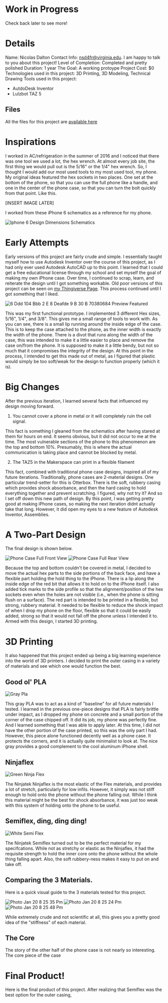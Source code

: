 <!-- TITLE: (WiP) iPhone Case Project -->
<!-- SUBTITLE: A quick summary of iPhone Case Project -->

# Work in Progress
Check back later to see more!

# Details
Name: Nicolas Dalton
Contact Info: nsd4fr@virginia.edu. I am happy to talk to you about this project!
Level of Completion: Completed and pretty polished
Duration: 1 year
The Goal: A working protoype
Project Cost: $0
Technologies used in this project: 3D Printing, 3D Modeling, Technical Drawing
Tools used in this project:
* AutdoDesk Inventor
* Lulzbot TAZ 5

## Files
All the files for this project are [available here](https://www.thingiverse.com/thing:2051675) 

# Inspirations
I worked in AC/refrigeration in the summer of 2016 and I noticed that there was one tool we used a lot, the hex wrench. At almost every job site, the first thing we would pull out is the 5/16" or the 1/4" hex wrench. So, I thought I would add our most used tools to my most used tool, my phone. My original ideas featured the hex sockets in two places. One set at the bottom of the phone, so that you can use the full phone like a handle, and one in the center of the phone case, so that you can turn the bolt quickly from that point. Like this.

[INSERT IMAGE LATER]

I worked from these iPhone 6 schematics as a reference for my phone.

![Iphone 6 Design Dimensions Schematics](/uploads/i-phone-case-project/iphone-6-design-dimensions-schematics.jpg "Iphone 6 Design Dimensions Schematics")

# Early Attempts
Early versions of this project are fairly crude and simple. I essentially taught myself how to use Autodesk Inventor over the course of this project, as I had only ever used Autodesk AutoCAD up to this point. I learned that I could get a free educational license through my school and set myself the goal of making my own iPhone case. Over time, I continued to scrap, learn, and reiterate the design until I got something workable. Old poor versions of this project can be seen on [my Thingiverse Page](https://www.thingiverse.com/Rubiks_Cubist/designs).  This process continued until I got something that I liked. 

![6 Ddd 104 Bbb 2 E 8 Deafde 9 B 30 B 70380684 Preview Featured](/uploads/i-phone-case-project/6-ddd-104-bbb-2-e-8-deafde-9-b-30-b-70380684-preview-featured.jpg "6 Ddd 104 Bbb 2 E 8 Deafde 9 B 30 B 70380684 Preview Featured")

This was my first functional prototype. I implemented 3 different Hex sizes, 5/16", 1/4", and 3/8". This gives me a small range of tools to work with. As you can see, there is a small lip running around the inside edge of the case. This is to keep the case attached to the phone, as the inner width is exactly the width of the phone. There is a divot that runs along the width of the case, this was intended to make it a little easier to place and remove the case on/from the phone. It is supposed to make it a little bendy, but not so much that it compromises the integrity of the design. At this point in the process, I intended to get this made out of metal, as I figured that plastic would simply be too soft/weak for the design to function properly (which it is). 
# Big Changes
After the previous iteration, I learned several facts that influenced my design moving forward. 
1. You cannot cover a phone in metal or it will completely ruin the cell signal.

This fact is something I gleaned from the schematics after having stared at them for hours on end. It seems obvious, but it did not occur to me at the time. The most vulnerable sections of the phone to this phenomenon are the top and bottom 10%. Presumably, this is where the actual communication is taking place and cannot be blocked by metal. 

2. The TAZ5 in the Makerspace can print in a flexible filament

This fact, combined with traditional phone case designs, inspired all of my future iterations. Traditionally, phone cases are 2-material designs. One particular trend-setter for this is Otterbox. There is the soft, rubbery casing which provides shock absorbance, and then the hard casing to hold everything together and prevent scratching. I figured, why not try it? And so I set off down this new path of design. By this point, I was getting pretty good at making iPhone cases, so making the next iteration didnt actually take that long. However, it did open my eyes to a new feature of Autodesk Inventor, Assemblies.

# A Two-Part Design
The final design is shown below.

![Phone Case Full Front View](/uploads/i-phone-case-project/phone-case-full-front-view.png "Phone Case Full Front View")
![Phone Case Full Rear View](/uploads/i-phone-case-project/phone-case-full-rear-view.png "Phone Case Full Rear View")

Because the top and bottom couldn't be covered in metal, I decided to move the actual hex parts to the side portions of the back face, and have a flexible part holding the hold thing to the iPhone.  There is a lip along the inside edge of the red bit that allows it to hold on to the iPhone itself. I also added tick marks to the side profile so that the alignment/position of the hex sockets even when the holes are not visible (i.e., when the phone is sitting flush on a surface). The red part is intended to be printed in a flexible, but strong, rubbery material. It needed to be flexible to reduce the shock impact of when I drop my phone on the floor, flexible so that it could be easily added, strong so that it would not fall off the phone unless I intended it to. Armed with this design, I started 3D printing.

# 3D Printing
It also happened that this project ended up being a big learning experience into the world of 3D printers. I decided to print the outer casing in a variety of materials and see which one would function the best. 

## Good ol' PLA
![Gray Pla](/uploads/i-phone-case-project/gray-pla.jpg "Gray Pla")

This gray PLA was to act as a kind of "baseline" for all future materials I tested. I learned in the previous one-piece designs that PLA is fairly brittle under impact, as I dropped my phone on concrete and a small portion of the corner of the case chipped off. It did its job, my phone was perfectly fine. And I learned something that I was able to apply later. At this time, I did not have the other portion of the case printed, so this was the only part I had. However, this piece alone functioned decently well as a phone case. It protects the corners, and it is actually quite minimalist to look at. The nice gray provides a good complement to the cool aluminum iPhone shell. 

## Ninjaflex
![Green Ninja Flex](/uploads/i-phone-case-project/green-ninja-flex.jpg "Green Ninja Flex")

The Ninjatek Ninjaflex is the most elastic of the Flex materials, and provides a lot of stretch, particularly for low infils. However, it simply was not stiff enough to hold onto the phone without the phone falling out. While I think this material might be the best for shock absorbance, it was just too weak with this system of holding onto the phone to be useful. 

## Semiflex, ding, ding ding!
![White Semi Flex](/uploads/i-phone-case-project/white-semi-flex.jpg "White Semi Flex")

The Ninjatek Semiflex turned out to be the perfect material for my specifcations. While not as stretchy or elastic as the Ninjaflex, it had the requisite strength to hold the inner core onto the phone without the whole thing falling apart. Also, the soft rubbery-ness makes it easy to put on and take off. 

## Comparing the 3 Materials.

Here is a quick visual guide to the 3 materials tested for this project.

![Photo Jan 20 8 25 35 Pm](/uploads/i-phone-case-project/photo-jan-20-8-25-35-pm.jpg "Photo Jan 20 8 25 35 Pm")
![Photo Jan 20 8 25 24 Pm](/uploads/i-phone-case-project/photo-jan-20-8-25-24-pm.jpg "Photo Jan 20 8 25 24 Pm")
![Photo Jan 20 8 25 48 Pm](/uploads/i-phone-case-project/photo-jan-20-8-25-48-pm.jpg "Photo Jan 20 8 25 48 Pm")

While extremely crude and not scientific at all, this gives you a pretty good idea of the "stiffness" of each material. 

## The Core

The story of the other half of the phone case is not nearly so interesting. The core piece of the case
# Final Product!
Here is the final product of this project. After realizing that Semiflex was the best option for the outer casing, 


